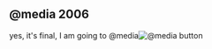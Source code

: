 <article><h2>@media 2006</h2>yes, it's final, I am going to @media<img alt="@media button" title="@media button" src="http://www.vivabit.com/atmedia2006/images/atmedia_button2.gif " /></article>